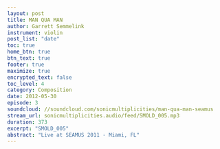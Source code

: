 ```yaml
---
layout: post
title: MAN QUA MAN
author: Garrett Semmelink
instrument: violin
post_list: "date"
toc: true
home_btn: true
btn_text: true
footer: true
maximize: true
encrypted_text: false
toc_level: 4
category: Composition
date: 2012-05-30
episode: 3
soundcloud: //soundcloud.com/sonicmultiplicities/man-qua-man-seamus
stream_url: sonicmultiplicities.audio/feed/SMOLD_005.mp3
duration: 373
excerpt: "SMOLD_005"
abstract: "Live at SEAMUS 2011 - Miami, FL"
---
```

